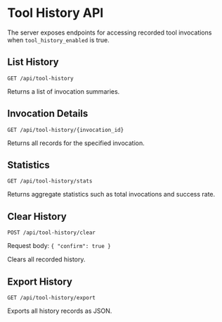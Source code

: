 # Tool History API

The server exposes endpoints for accessing recorded tool invocations when `tool_history_enabled` is true.

## List History

`GET /api/tool-history`

Returns a list of invocation summaries.

## Invocation Details

`GET /api/tool-history/{invocation_id}`

Returns all records for the specified invocation.

## Statistics

`GET /api/tool-history/stats`

Returns aggregate statistics such as total invocations and success rate.

## Clear History

`POST /api/tool-history/clear`

Request body: `{ "confirm": true }`

Clears all recorded history.

## Export History

`GET /api/tool-history/export`

Exports all history records as JSON.
